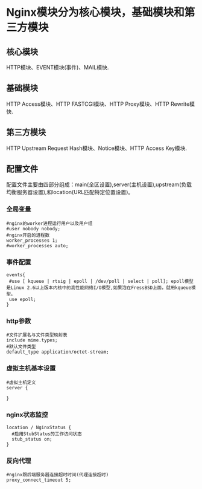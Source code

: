# Nginx模块分为核心模块，基础模块和第三方模块
## 核心模块
  HTTP模块、EVENT模块(事件)、MAIL模快.
## 基础模块
  HTTP Access模块、HTTP FASTCGI模块、HTTP Proxy模块、HTTP Rewrite模快.
## 第三方模块
  HTTP Upstream Request Hash模块、Notice模块、HTTP Access Key模块.
  
## 配置文件
配置文件主要由四部分组成：main(全区设置),server(主机设置),upstream(负载均衡服务器设置),和location(URL匹配特定位置设置)。
### 全局变量
``` nginx
#nginx的worker进程运行用户以及用户组
#user nobody nobody;
#nginx开启的进程数
worker_processes 1;
#worker_processes auto;

```
### 事件配置
``` nginx
events{
 #use [ kqueue | rtsig | epoll | /dev/poll | select | poll]; epoll模型是Linux 2.6以上版本内核中的高性能网络I/O模型,如果泡在FressBSD上面，就用kqueue模型。
 use epoll;
}
```
### http参数
``` nginx
#文件扩展名与文件类型映射表
include mime.types;
#默认文件类型
default_type application/octet-stream;
```
### 虚拟主机基本设置
``` nginx
#虚拟主机定义
server {
  
}
```
### nginx状态监控
``` nginx
location / NginxStatus {
  #启用StubStatus的工作访问状态
  stub_status on;
}

```
### 反向代理
``` nginx
#nginx跟后端服务器连接超时时间(代理连接超时)
proxy_connect_timeout 5;

```
